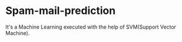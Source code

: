 # Spam-mail-prediction
It's a Machine Learning executed with the help of SVM(Support Vector Machine). 
